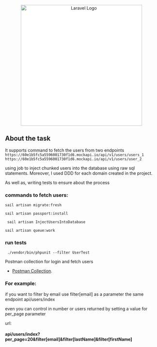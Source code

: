 <p align="center"><a href="https://www.orcas.io/" target="_blank"><img src="https://static.wixstatic.com/media/6ef527_29b85ca4ebb94433808fa7b4a9ce7865~mv2.png/v1/fill/w_366,h_146,al_c,q_85,usm_0.66_1.00_0.01,enc_auto/2.png" width="400" alt="Laravel Logo" style="background-color:  white;"></a></p>

## About the task

It supports command to fetch the users from two endpoints
`` https://60e1b5fc5a5596001730f1d6.mockapi.io/api/v1/users/users_1 ``
`` https://60e1b5fc5a5596001730f1d6.mockapi.io/api/v1/users/user_2 ``
 
using job to inject chunked users into the database using raw sql statements. Moreover, I used DDD for each domain created in the project.

As well as, writing tests to ensure about the process

### commands to fetch users:

`` sail artisan migrate:fresh ``

`` sail artisan passport:install ``

``  sail artisan InjectUsersIntoDatabase ``

`` sail artisan queue:work ``

### run tests

``  ./vendor/bin/phpunit --filter UserTest ``

Postman collection for login and fetch users


- [Postman Collection](https://documenter.getpostman.com/view/14036413/VUxRN5pN).

### For example:

if you want to filter by email use filter[email] as a parameter the same endpoint api/users/index

even you can control in number or users returned by setting a value for per_page parameter

url:

#### api/users/index?per_page=20&filter[email]&filter[lastName]&filter[firstName]
